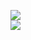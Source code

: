 [![](https://img.shields.io/badge/Made%20With-Github%20Spray-lightgrey.svg?style=for-the-badge&logo=github)](https://github.com/Annihil/github-spray#6515)  
[![](https://i.imgur.com/2DrTn0Z.gif)](https://github.com/Annihil/github-spray)